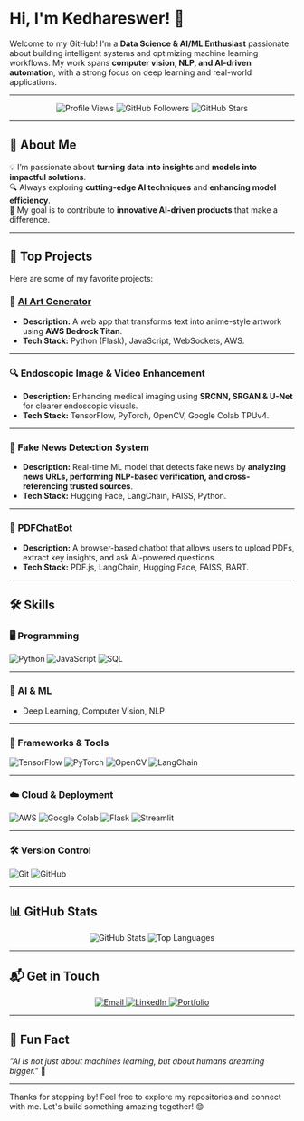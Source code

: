 # Hi, I'm Kedhareswer! 👋  

Welcome to my GitHub! I'm a **Data Science & AI/ML Enthusiast** passionate about building intelligent systems and optimizing machine learning workflows. My work spans **computer vision, NLP, and AI-driven automation**, with a strong focus on deep learning and real-world applications.

---

<div align="center">
  <img src="https://komarev.com/ghpvc/?username=Kedhareswer&color=black" alt="Profile Views">
  <img src="https://img.shields.io/github/followers/Kedhareswer?style=social&label=Followers&color=black" alt="GitHub Followers">
  <img src="https://img.shields.io/github/stars/Kedhareswer?style=social&label=Stars&color=black" alt="GitHub Stars">
</div>

---

## 🚀 About Me  
💡 I’m passionate about **turning data into insights** and **models into impactful solutions**.  
🔍 Always exploring **cutting-edge AI techniques** and **enhancing model efficiency**.  
🎯 My goal is to contribute to **innovative AI-driven products** that make a difference.  

---

## 🌟 Top Projects  
Here are some of my favorite projects:

### 🎨 [AI Art Generator](https://github.com/Kedhareswer/AWSHackathon2025)  
- **Description:** A web app that transforms text into anime-style artwork using **AWS Bedrock Titan**.  
- **Tech Stack:** Python (Flask), JavaScript, WebSockets, AWS.  

---

### 🔍 Endoscopic Image & Video Enhancement  
- **Description:** Enhancing medical imaging using **SRCNN, SRGAN & U-Net** for clearer endoscopic visuals.  
- **Tech Stack:** TensorFlow, PyTorch, OpenCV, Google Colab TPUv4.  

---

### 📰 Fake News Detection System  
- **Description:** Real-time ML model that detects fake news by **analyzing news URLs, performing NLP-based verification, and cross-referencing trusted sources**.  
- **Tech Stack:** Hugging Face, LangChain, FAISS, Python.  

---

### 🤖 [PDFChatBot](https://github.com/Kedhareswer/PDFChatBot)  
- **Description:** A browser-based chatbot that allows users to upload PDFs, extract key insights, and ask AI-powered questions.  
- **Tech Stack:** PDF.js, LangChain, Hugging Face, FAISS, BART.  

---

## 🛠️ Skills  

### 🖥 Programming  
<div>
  <img src="https://img.shields.io/badge/Python-000000?style=for-the-badge&logo=python&logoColor=white" alt="Python">
  <img src="https://img.shields.io/badge/JavaScript-000000?style=for-the-badge&logo=javascript&logoColor=white" alt="JavaScript">
  <img src="https://img.shields.io/badge/SQL-000000?style=for-the-badge&logo=postgresql&logoColor=white" alt="SQL">
</div>

---

### 🤖 AI & ML  
- Deep Learning, Computer Vision, NLP  

---

### 🚀 Frameworks & Tools  
<div>
  <img src="https://img.shields.io/badge/TensorFlow-000000?style=for-the-badge&logo=tensorflow&logoColor=white" alt="TensorFlow">
  <img src="https://img.shields.io/badge/PyTorch-000000?style=for-the-badge&logo=pytorch&logoColor=white" alt="PyTorch">
  <img src="https://img.shields.io/badge/OpenCV-000000?style=for-the-badge&logo=opencv&logoColor=white" alt="OpenCV">
  <img src="https://img.shields.io/badge/LangChain-000000?style=for-the-badge&logo=langchain&logoColor=white" alt="LangChain">
</div>

---

### ☁️ Cloud & Deployment  
<div>
  <img src="https://img.shields.io/badge/AWS-000000?style=for-the-badge&logo=amazon-aws&logoColor=white" alt="AWS">
  <img src="https://img.shields.io/badge/Google%20Colab-000000?style=for-the-badge&logo=google-colab&logoColor=white" alt="Google Colab">
  <img src="https://img.shields.io/badge/Flask-000000?style=for-the-badge&logo=flask&logoColor=white" alt="Flask">
  <img src="https://img.shields.io/badge/Streamlit-000000?style=for-the-badge&logo=streamlit&logoColor=white" alt="Streamlit">
</div>

---

### 🛠 Version Control  
<div>
  <img src="https://img.shields.io/badge/Git-000000?style=for-the-badge&logo=git&logoColor=white" alt="Git">
  <img src="https://img.shields.io/badge/GitHub-000000?style=for-the-badge&logo=github&logoColor=white" alt="GitHub">
</div>

---

## 📊 GitHub Stats  

<div align="center">
  <img src="https://github-readme-stats.vercel.app/api?username=Kedhareswer&show_icons=true&theme=graywhite" alt="GitHub Stats">
  <img src="https://github-readme-stats.vercel.app/api/top-langs/?username=Kedhareswer&layout=compact&theme=graywhite" alt="Top Languages">
</div>

---

## 📬 Get in Touch  

<div align="center">
  <a href="mailto:Kedhareswer.12110626@gmail.com">
    <img src="https://img.shields.io/badge/Email-000000?style=for-the-badge&logo=gmail&logoColor=white" alt="Email">
  </a>
  <a href="https://www.linkedin.com/in/kedhareswernaidu/">
    <img src="https://img.shields.io/badge/LinkedIn-000000?style=for-the-badge&logo=linkedin&logoColor=white" alt="LinkedIn">
  </a>
  <a href="https://naa-peru.vercel.app/">
    <img src="https://img.shields.io/badge/Portfolio-000000?style=for-the-badge&logo=google-chrome&logoColor=white" alt="Portfolio">
  </a>
</div>

---

## 🌟 Fun Fact  

_"AI is not just about machines learning, but about humans dreaming bigger."_ 🚀  

---

Thanks for stopping by! Feel free to explore my repositories and connect with me. Let's build something amazing together! 😊  
